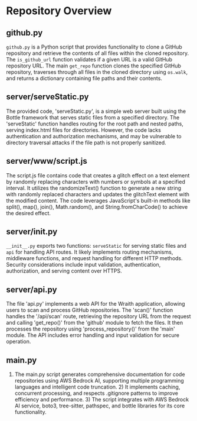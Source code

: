 # Repository Overview

## github.py

`github.py` is a Python script that provides functionality to clone a GitHub repository and retrieve the contents of all files within the cloned repository. The `is_github_url` function validates if a given URL is a valid GitHub repository URL. The main `get_repo` function clones the specified GitHub repository, traverses through all files in the cloned directory using `os.walk`, and returns a dictionary containing file paths and their contents.

## server/serveStatic.py

The provided code, 'serveStatic.py', is a simple web server built using the Bottle framework that serves static files from a specified directory. The 'serveStatic' function handles routing for the root path and nested paths, serving index.html files for directories. However, the code lacks authentication and authorization mechanisms, and may be vulnerable to directory traversal attacks if the file path is not properly sanitized.

## server/www/script.js

The script.js file contains code that creates a glitch effect on a text element by randomly replacing characters with numbers or symbols at a specified interval. It utilizes the randomizeText() function to generate a new string with randomly replaced characters and updates the glitchText element with the modified content. The code leverages JavaScript's built-in methods like split(), map(), join(), Math.random(), and String.fromCharCode() to achieve the desired effect.

## server/__init__.py

`__init__.py` exports two functions: `serveStatic` for serving static files and `api` for handling API routes. It likely implements routing mechanisms, middleware functions, and request handling for different HTTP methods. Security considerations include input validation, authentication, authorization, and serving content over HTTPS.

## server/api.py

The file 'api.py' implements a web API for the Wraith application, allowing users to scan and process GitHub repositories. The 'scan()' function handles the '/api/scan' route, retrieving the repository URL from the request and calling 'get_repo()' from the 'github' module to fetch the files. It then processes the repository using 'process_repository()' from the 'main' module. The API includes error handling and input validation for secure operation.

## main.py

1) The main.py script generates comprehensive documentation for code repositories using AWS Bedrock AI, supporting multiple programming languages and intelligent code truncation. 2) It implements caching, concurrent processing, and respects .gitignore patterns to improve efficiency and performance. 3) The script integrates with AWS Bedrock AI service, boto3, tree-sitter, pathspec, and bottle libraries for its core functionality.

